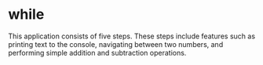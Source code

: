 # while
This application consists of five steps. 
These steps include features such as printing text to the console, navigating between two numbers, and performing simple addition and subtraction operations.
